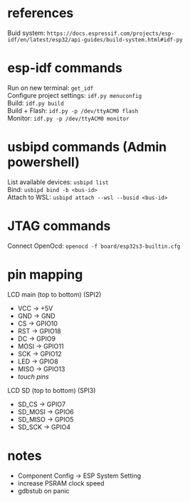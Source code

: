 # references

Buid system: `https://docs.espressif.com/projects/esp-idf/en/latest/esp32/api-guides/build-system.html#idf-py`

# esp-idf commands

Run on new terminal: `get_idf`  
Configure project settings: `idf.py menuconfig`  
Build: `idf.py build`  
Build + Flash: `idf.py -p /dev/ttyACM0 flash`  
Monitor: `idf.py -p /dev/ttyACM0 monitor`  

# usbipd commands (Admin powershell)

List available devices: `usbipd list`  
Bind: `usbipd bind -b <bus-id>`  
Attach to WSL: `usbipd attach --wsl --busid <bus-id>`  

# JTAG commands

Connect OpenOcd: `openocd -f board/esp32s3-builtin.cfg`  

# pin mapping

LCD main (top to bottom) (SPI2)
* VCC   -> +5V
* GND   -> GND
* CS    -> GPIO10
* RST   -> GPIO18
* DC    -> GPIO9
* MOSI  -> GPIO11
* SCK   -> GPIO12
* LED   -> GPIO8
* MISO  -> GPIO13
* _touch pins_

LCD SD (top to bottom) (SPI3)
* SD_CS     -> GPIO7
* SD_MOSI   -> GPIO6
* SD_MISO   -> GPIO5
* SD_SCK    -> GPIO4

# notes

* Component Config -> ESP System Setting
* increase PSRAM clock speed
* gdbstub on panic
